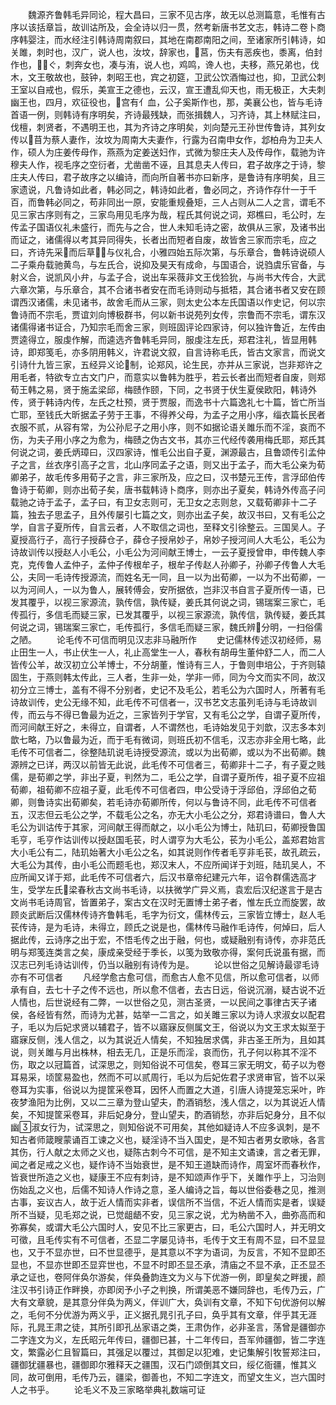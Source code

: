 <!-- { "loadSidebar": true } -->
　　魏源齐鲁韩毛异同论，程大昌曰，三家不见古序，故无以总测篇意，毛惟有古序以该括章旨，故训诂所及，会全诗以归一贯，然考新唐书艺文志，韩诗二卷卜商序韩婴注，而水经注引韩诗周南叙曰，其地在南郡南阳之间，至诸家所引韩诗，如关雎，刺时也，汉广，说人也，汝坟，辞家也，莒，伤夫有恶疾也，黍离，伯封作也，ぐ，刺奔女也，凑与洧，说人也，鸡鸣，谗人也，夫移，燕兄弟也，伐木，文王敬故也，鼓钟，刺昭王也，宾之初筵，卫武公饮酒悔过也，抑，卫武公刺王室以自戒也，假乐，美宣王之德也，云汉，宣王遭乱仰天也，雨无极正，大夫刺幽王也，四月，欢征役也，宫有亻血，公子奚斯作也，那，美襄公也，皆与毛诗首语一例，则韩诗有序明矣，齐诗最残缺，而张揖魏人，习齐诗，其上林赋注曰，伐檀，刺贤者，不遇明王也，其为齐诗之序明矣，刘向楚元王孙世传鲁诗，其列女传以苜为蔡人妻作，汝坟为周南大夫妻作，行露为召南申女作，邶柏舟为卫夫人作，硕人为庄姜传母作，燕燕为定姜送妇作，式微为黎庄夫人及传母作，载驰为许穆夫人作，视毛序之空衍者，尤凿凿不诬，且其息夫人传曰，君子故序之于诗，黎庄夫人传曰，君子故序之以编诗，而向所自著书亦曰新序，是鲁诗有序明矣，且三家遗说，凡鲁诗如此者，韩必同之，韩诗如此者，鲁必同之，齐诗作存什一于千百，而鲁韩必同之，苟非同出一原，安能重规叠矩，三人占则从二人之言，谓毛不见三家古序则有之，三家鸟用见毛序为哉，程氏其何说之词，郑樵曰，毛公时，左传孟子国语仪礼未盛行，而先与之合，世人未知毛诗之密，故俱从三家，及诸书出而证之，诸儒得以考其异同得失，长者出而短者自废，故皆舍三家而宗毛，应之曰，齐诗先采而后草，与仪礼合，小雅四始五际次第，与乐章合，鲁韩诗说硕人二子乘舟载驰黄鸟，与左氏合，说抑及昊天有成命，与国语合，说驺虞乐官备，与射义合，说凯风小弁，与孟子合，说出车采薇非文王伐猃狁，与尚书大传合，大武六章次第，与乐章合，其不合诸书者安在而毛诗则动与抵牾，其合诸书者又安在顾谓西汉诸儒，未见诸书，故舍毛而从三家，则太史公本左氏国语以作史记，何以宗鲁诗而不宗毛，贾谊刘向博极群书，何以新书说苑列女传，宗鲁而不宗毛，谓东汉诸儒得诸书证合，乃知宗毛而舍三家，则班固评论四家诗，何以独许鲁近，左传由贾逵得立，服虔作解，而逵选齐鲁韩毛异同，服虔注左氏，郑君注礼，皆显用韩诗，即郑笺毛，亦多阴用韩义，许君说文叙，自言诗称毛氏，皆古文家言，而说文引诗什九皆三家，五经异义论制，论郑风，论生民，亦并从三家说，岂非郑许之用毛者，特欲专立古文门户，而意实以鲁韩为胜乎，若云长者出而短者自废，则郑荀王韩之易，贤于施孟梁邱，梅赜作颐，下同，之书贤于伏生夏侯欧阳，韩诗外传，贤于韩诗内传，左氏之杜预，贤于贾服，而逸书十六篇逸礼七十篇，皆亡所当亡耶，至钱氏大昕据孟子劳于王事，不得养父母，为孟子之用小序，缁衣篇长民者衣服不贰，从容有常，为公孙尼子之用小序，则不如据论语关雎乐而不淫，哀而不伤，为夫子用小序之为愈为，梅赜之伪古文书，其亦三代经传袭用梅氏耶，郑氏其何说之词，姜氏炳璋曰，汉四家诗，惟毛公出自子夏，渊源最古，且鲁颂传引孟仲子之言，丝衣序引高子之言，北山序同孟子之语，则又出于孟子，而大毛公亲为荀卿弟子，故毛传多用荀子之言，非三家所及，应之曰，汉书楚元王传，言浮邱伯传鲁诗于荀卿，则亦出荀子矣，唐书载韩诗卜商序，则亦出子夏矣，韩诗外传高子问载驰之诗于孟子，孟子曰，有卫女志则可，无卫女之志则怠，又载荀卿非十二子篇，独去子思孟子，且外传屡引七篇之文，则亦出孟子矣，故汉书曰，又有毛公之学，自言子夏所传，自言云者，人不取信之词也，至释文引徐整云。三国吴人。子夏授高行子，高行子授薛仓子，薛仓子授帛妙子，帛妙子授河间人大毛公，毛公为诗故训传以授赵人小毛公，小毛公为河间献王博士，一云子夏授曾申，申传魏人李克，克传鲁人孟仲子，孟仲子传根牟子，根牟子传赵人孙卿子，孙卿子传鲁人大毛公，夫同一毛诗传授源流，而姓名无一同，且一以为出荀卿，一以为不出荀卿，一以为河间人，一以为鲁人，展转傅会，安所据依，岂非汉书自言子夏所传一语，已发其覆乎，以视三家源流，孰传信，孰传疑，姜氏其何说之词，锡瑞案三家亡，毛传孤行，多信毛而疑三家，已发其覆乎，以视三家源流，孰传信，孰传疑，姜氏其何说之词，锡瑞案三家亡，毛传孤行，多信毛而疑三家，魏氏辨分明，一扫俗儒之陋。
　　论毛传不可信而明见汉志非马融所作
　　史记儒林传述汉初经师，易止田生一人，书止伏生一人，礼止高堂生一人，春秋有胡毋生董仲舒二人，而二人皆传公羊，故汉初立公羊博士，不分胡董，惟诗有三人，于鲁则申培公，于齐则辕固生，于燕则韩太传此，三人者，生非一处，学非一师，同为今文而实不同，故汉初分立三博士，盖有不得不分别者，史记不及毛公，若毛公为六国时人，所著有毛诗故训传，史公无缘不知，此毛传不可信者一，汉书艺文志虽列毛诗与毛诗故训传，而云与不得已鲁最为近之，三家皆列于学官，又有毛公之学，自谓子夏所传，而河间献王好之，未得立，自谓者，人不谓然也，毛诗始发见于刘歆，汉志多本刘歆七略，乃以鲁最为近，而于毛有微词，则班氏初不信毛，汉志亦非全用七略，此毛传不可信者二，徐整陆玑说毛诗授受源流，或以为出荀卿，或以为不出荀卿。魏源辨之已详，两汉以前皆无此说，此毛传不可信者三，荀卿非十二子，有子夏之贱儒，是荀卿之学，非出子夏，判然为二，毛公之学，自谓子夏所传，祖子夏不应祖荀卿，祖荀卿不应祖子夏，此毛传不可信者四，申公受诗于浮邱伯，浮邱伯之荀卿，则鲁诗实出荀卿矣，若毛诗亦荀卿所传，何以与鲁诗不同，此毛传不可信者五，汉志但云毛公之学，不载毛公之名，亦无大小毛公之分，郑君诗谱曰，鲁人大毛公为训诂传于其家，河间献王得而献之，以小毛公为博士，陆玑曰，荀卿授鲁国毛亨，毛亨作诂训传以授赵国毛苌，时人谓亨为大毛公，苌为小毛公，盖郑君始言大小毛公有二，陆玑始著大小毛公之名，如其说则作传者毛亨非毛苌，故孔疏云，大毛公为其传，由小毛公而题毛也，郑汉末人，不应所闻详于刘班，陆玑吴人，不应所闻又详于郑，此毛传不可信者六，后汉书章帝纪建元六年，诏令群儒选高才生，受学左氏梁春秋古文尚书毛诗，以扶微学广异义焉，袁宏后汉纪遂言于是古文尚书毛诗周官，皆置弟子，案古文在汉时无置博士弟子者，惟左氏立而旋罢，故顾炎武断后汉儒林传诗齐鲁韩毛，毛字为衍文，儒林传云，三家皆立博士，赵人毛苌传诗，是为毛诗，未得立，顾氏之说是也，儒林传马融作毛诗传，何焯曰，后人据此传，云诗序之出于宏，不悟毛传之出于融，何也，或疑融别有诗传，亦非范氏明与郑笺连类言之矣，康成亲受经于季长，以笺为致敬亦得，案何氏说虽有据，而汉志已列毛诗诂训传，仍当以融别有诗传为是。
　　论以世俗之见解诗最谬毛诗亦有不可信者
　　凡经学愈古愈可信，而愈古人愈不见信，所以愈可信者，以师承有自，去七十子之传不远也，所以愈不信者，去古日远，俗说沉溺，疑古说不近人情也，后世说经有二弊，一以世俗之见，测古圣贤，一以民间之事律古天子诸侯，各经皆有然，而诗为尤甚，姑举一二言之，如关雎三家以为诗人求淑女以配君子，毛以为后妃求贤以辅君子，皆不以寤寐反侧属文王，俗说以为文王求太姒至于寤寐反侧，浅人信之，以为其说近人情矣，不知独居求偶，非古圣王所为，且如其说，则关雎与月出株林，相去无几，正是乐而淫，哀而伤，孔子何以称其不淫不伤，取之以冠篇首，试深思之，则知俗说不可信矣，卷耳三家无明文，荀子以为卷耳易采，顷筐易盈也，然而不可以贰周行，毛以为后妃佐君子求贤审官，皆不以采卷耳为实事，俗说以为提筐采卷耳，因怀人而置之大道，引唐人诗提笼忘采叶，昨夜梦渔阳为比例，又以二三章为登山望夫，酌酒销愁，浅人信之，以为其说近人情矣，不知提筐采卷耳，非后妃身分，登山望夫，酌酒销愁，亦非后妃身分，且不似幽淑女行为，试深思之，则知俗说不可用矣，其他如疑诗人不应多讽刺，是不知古者师箴瞍蒙诵百工谏之义也，疑淫诗不当入国史，是不知古者男女歌咏，各言其伤，行人献之太师之义也，疑陈古刺今不可信，是不知主文谲谏，言之者无罪，闻之者足戒之义也，疑作诗不当始衰世，是不知王道缺而诗作，周室坏而春秋作，皆衰世所造之义也，疑康王不应有刺诗，是不知颂声作乎下，关雎作乎上，习治则伤始乱之义也，后儒不知诗人作诗之意，圣人编诗之旨，每以世俗委巷之见，推测古事，妄议古人，故于近人情而实非者，误信所不当信，不近人情而实是者，误疑所不当疑，见毛郑之说，已觉龃龉不安，见三家之说，尤为枘凿不入，曲弥高而和弥寡矣，或谓大毛公六国时人，安见不比三家更古，曰，毛公六国时人，并无明文可徵，且毛传实有不可信者，丕显二字屡见诗书，毛传于文王有周不显，曰不显显也，又于不显亦世，曰不世显德乎，是其意以不字为语词，为反言，不知不显即丕显也，不显亦世即丕显弈世也，不显不时即丕显丕承，清庙之不显不承，正丕显丕承之证也，卷阿伴奂尔游矣，伴奂叠韵连文为义与下优游一例，即皇矣之畔援，颜注汉书引诗正作畔换，亦即闵予小子之判换，所谓美恶不嫌同辞也，毛传乃云，广大有文章貌，是其意分伴奂为两义，伴训广大，奂训有文章，不知下句优游何以解之，毛何不分优游为两义乎，正义据孔晁引孔子曰，奂乎其有文章，伴乎其无涯际，孔晁王肃之徒，其所引即孔丛家语之类，王肃伪作，必非圣言，荡曾是疆御亦二字连文为义，左氏昭元年传曰，疆御已甚，十二年传曰，吾军帅疆御，皆二字连文，繁露必仁且智篇曰，其强足以覆过，其御足以犯难，史记集解引牧誓郑注曰，疆御犹疆暴也，疆御即尔雅释天之疆围，汉石门颂倒其文曰，绥亿衙疆，惟其义同，故可倒用，毛传乃云，疆梁，御善也，不知二字连文，而望文生义，岂六国时人之书乎。
　　论毛义不及三家略举典礼数端可证
